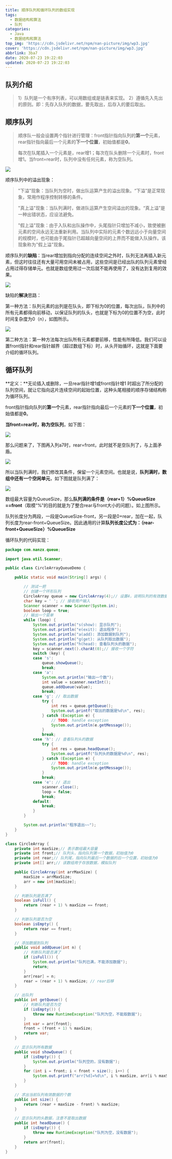 ```yaml
---
title: 顺序队列和循环队列的数组实现
tags:
  - 数据结构和算法
  - 队列
categories:
  - Java
  - 数据结构和算法
top_img: 'https://cdn.jsdelivr.net/npm/nan-picture/img/wp3.jpg'
cover: 'https://cdn.jsdelivr.net/npm/nan-picture/img/wp3.jpg'
abbrlink: 3ba7
date: 2020-07-23 19:22:03
updated: 2020-07-23 19:22:03
---
```


## 队列介绍

> 1）队列是一个有序列表，可以用数组或是链表来实现。
> 2）遵循先入先出的原则。即：先存入队列的数据，要先取出，后存入的要后取出。



## 顺序队列

> 顺序队一般会设置两个指针进行管理：front指针指向队列的**第一个**元素，rear指针指向最后一个元素的**下一个位置**，初始值都是**0**。
>
> 每次在队尾插入一个元素是，rear增1；每次在队头删除一个元素时，front增1。当front=rear时，队列中没有任何元素，称为空队列。

![](https://cdn.jsdelivr.net/npm/nan-picture/blog/20220706215712.png)


顺序队列中的溢出现象：

> "下溢"现象：当队列为空时，做出队运算产生的溢出现象。“下溢”是正常现象，常用作程序控制转移的条件。
>
> "真上溢"现象：当队列满时，做进队运算产生空间溢出的现象。“真上溢”是一种出错状态，应设法避免。
>
> "假上溢"现象：由于入队和出队操作中，头尾指针只增加不减小，致使被删元素的空间永远无法重新利用。当队列中实际的元素个数远远小于向量空间的规模时，也可能由于尾指针已超越向量空间的上界而不能做入队操作。该现象称为"假上溢"现象。



顺序队列的**缺陷**：当rear增加到指向分配的连续空间之外时，队列无法再插入新元素，但这时往往还有大量可用空间未被占用，这些空间是已经出队的队列元素曾经占用过得存储单元。也就是数组使用过一次后就不能再使用了，没有达到复用的效果。

![](https://cdn.jsdelivr.net/npm/nan-picture/blog/20220706215654.png)

缺陷的**解决**思路：

第一种方法：队列元素的出列是在队头，即下标为0的位置，每次出队，队列中的所有元素都得向前移动，以保证队列的队头，也就是下标为0的位置不为空，此时时间复杂度为0（n），如图所示。

![](https://cdn.jsdelivr.net/npm/nan-picture/blog/20220706215653.png)

第二种方法：第一种方法每次出队所有元素都要前移，性能有所降低。我们可以设置front指针和rear指针越界（超过数组下标）时，从头开始循环，这就是下面要介绍的循环队列。



## 循环队列

**定义：**无论插入或删除，一旦rear指针增1或front指针增1 时超出了所分配的队列空间，就让它指向这片连续空间的起始位置，这种头尾相接的顺序存储结构称为循环队列。

front指针指向队列的**第一个**元素，rear指针指向最后一个元素的**下一个位置**，初始值都是**0**。

**当front=rear时，称为空队列**，如下图：

![](https://cdn.jsdelivr.net/npm/nan-picture/blog/20220706215657.png)

那么问题来了，下图再入列a7时，rear=front，此时就不是空队列了，与上面矛盾。

![](https://cdn.jsdelivr.net/npm/nan-picture/blog/20220706215655.png)

所以当队列满时，我们修改其条件，保留一个元素空间。也就是说，**队列满时，数组中还有一个空闲单元**，如下图就是队列满了：

![](https://cdn.jsdelivr.net/npm/nan-picture/blog/20220706215656.png)

数组最大容量为QueueSize，那么**队列满的条件是（rear+1）%QueueSize ==front**（取模“%”的目的就是为了整合rear与front大小的问题）。如上图所示。

队列长度分为两段，一段是QueueSize-front，另一段是0+rear，加在一起，队列长度为rear-front+QueueSize。因此通用的计算**队列长度公式为：（rear-front+QueueSize）%QueueSize**

循环队列的代码实现：

```java
package com.nanzx.queue;

import java.util.Scanner;

public class CircleArrayQueueDemo {

	public static void main(String[] args) {

		// 测试一把
		// 创建一个环形队列
		CircleArray queue = new CircleArray(4);// 设置4，说明队列的有效数据最多为3个
		char key = ' '; // 接收用户输入
		Scanner scanner = new Scanner(System.in);
		boolean loop = true;
		// 输出一个菜单
		while (loop) {
			System.out.println("s(show): 显示队列");
			System.out.println("e(exit): 退出程序");
			System.out.println("a(add): 添加数据到队列");
			System.out.println("g(get): 从队列取出数据");
			System.out.println("h(head): 查看队列头的数据");
			key = scanner.next().charAt(0);// 接收一个字符
			switch (key) {
			case 's':
				queue.showQueue();
				break;
			case 'a':
				System.out.println("输出一个数");
				int value = scanner.nextInt();
				queue.addQueue(value);
				break;
			case 'g': // 取出数据
				try {
					int res = queue.getQueue();
					System.out.printf("取出的数据是%d\n", res);
				} catch (Exception e) {
					// TODO: handle exception
					System.out.println(e.getMessage());
				}
				break;
			case 'h': // 查看队列头的数据
				try {
					int res = queue.headQueue();
					System.out.printf("队列头的数据是%d\n", res);
				} catch (Exception e) {
					// TODO: handle exception
					System.out.println(e.getMessage());
				}
				break;
			case 'e': // 退出
				scanner.close();
				loop = false;
				break;
			default:
				break;
			}
		}

		System.out.println("程序退出~~");
	}
}

class CircleArray {
	private int maxSize;// 表示数组最大容量
	private int front;// 队列头，指向队列第一个数据，初始值为0
	private int rear;// 队列尾，指向队列最后一个数据的后一个位置，初始值为0
	private int[] arr;// 该数组用于存放数据，模拟队列

	public CircleArray(int arrMaxSize) {
		maxSize = arrMaxSize;
		arr = new int[maxSize];
	}

	// 判断队列是否满了
	boolean isFull() {
		return (rear + 1) % maxSize == front;
	}

	// 判断队列是否为空
	boolean isEmpty() {
		return rear == front;
	}

	// 添加数据到队列
	public void addQueue(int n) {
		// 判断队列是否满了
		if (isFull()) {
			System.out.println("队列已满，不能添加数据");
			return;
		}
		arr[rear] = n;
		rear = (rear + 1) % maxSize; // rear后移
	}

	// 出队列
	public int getQueue() {
		// 判断队列是否为空
		if (isEmpty()) {
			throw new RuntimeException("队列为空，不能取数据");
		}
		int var = arr[front];
		front = (front + 1) % maxSize;
		return var;
	}

	// 显示队列所有数据
	public void showQueue() {
		if (isEmpty()) {
			System.out.println("队列空的，没有数据");
		}
		for (int i = front; i < front + size(); i++) {
			System.out.printf("arr[%d]=%d\n", i % maxSize, arr[i % maxSize]);
		}
	}

	// 求出当前队列有效数据的个数
	public int size() {
		return (rear + maxSize - front) % maxSize;
	}

	// 显示队列的头数据，注意不是取出数据
	public int headQueue() {
		if (isEmpty()) {
			throw new RuntimeException("队列为空，没有数据");
		}
		return arr[front];
	}
}
```